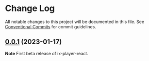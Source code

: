 # Change Log

All notable changes to this project will be documented in this file.
See [Conventional Commits](https://conventionalcommits.org) for commit guidelines.

## [0.0.1](https://github.com/imgix/ix-elements/packages/@imgix/ix-player-react@0.0.1) (2023-01-17)

**Note** First beta release of ix-player-react.